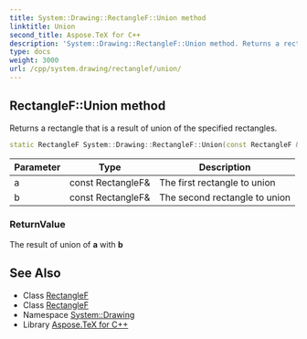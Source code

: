 ```yaml
---
title: System::Drawing::RectangleF::Union method
linktitle: Union
second_title: Aspose.TeX for C++
description: 'System::Drawing::RectangleF::Union method. Returns a rectangle that is a result of union of the specified rectangles in C++.'
type: docs
weight: 3000
url: /cpp/system.drawing/rectanglef/union/
---
```

## RectangleF::Union method


Returns a rectangle that is a result of union of the specified rectangles.

```cpp
static RectangleF System::Drawing::RectangleF::Union(const RectangleF &a, const RectangleF &b)
```


| Parameter | Type | Description |
| --- | --- | --- |
| a | const RectangleF\& | The first rectangle to union |
| b | const RectangleF\& | The second rectangle to union |

### ReturnValue

The result of union of **a** with **b**

## See Also

* Class [RectangleF](../)
* Class [RectangleF](../)
* Namespace [System::Drawing](../../)
* Library [Aspose.TeX for C++](../../../)
